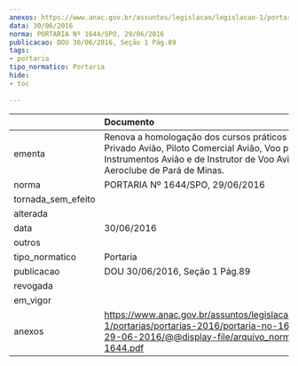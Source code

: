 ```yaml
---
anexos: https://www.anac.gov.br/assuntos/legislacao/legislacao-1/portarias/portarias-2016/portaria-no-1644-spo-29-06-2016/@@display-file/arquivo_norma/PA2016-1644.pdf
data: 30/06/2016
norma: PORTARIA Nº 1644/SPO, 29/06/2016
publicacao: DOU 30/06/2016, Seção 1 Pág.89
tags:
- portaria
tipo_normatico: Portaria
hide: 
- toc 
 
---
```


|                    | Documento                                                                                                                                                                       |
|:-------------------|:--------------------------------------------------------------------------------------------------------------------------------------------------------------------------------|
| ementa             | Renova a homologação dos cursos práticos de Piloto Privado Avião, Piloto Comercial Avião, Voo por Instrumentos Avião e de Instrutor de Voo Avião do Aeroclube de Pará de Minas. |
| norma              | PORTARIA Nº 1644/SPO, 29/06/2016                                                                                                                                                |
| tornada_sem_efeito |                                                                                                                                                                                 |
| alterada           |                                                                                                                                                                                 |
| data               | 30/06/2016                                                                                                                                                                      |
| outros             |                                                                                                                                                                                 |
| tipo_normatico     | Portaria                                                                                                                                                                        |
| publicacao         | DOU 30/06/2016, Seção 1 Pág.89                                                                                                                                                  |
| revogada           |                                                                                                                                                                                 |
| em_vigor           |                                                                                                                                                                                 |
| anexos             | https://www.anac.gov.br/assuntos/legislacao/legislacao-1/portarias/portarias-2016/portaria-no-1644-spo-29-06-2016/@@display-file/arquivo_norma/PA2016-1644.pdf                  |
